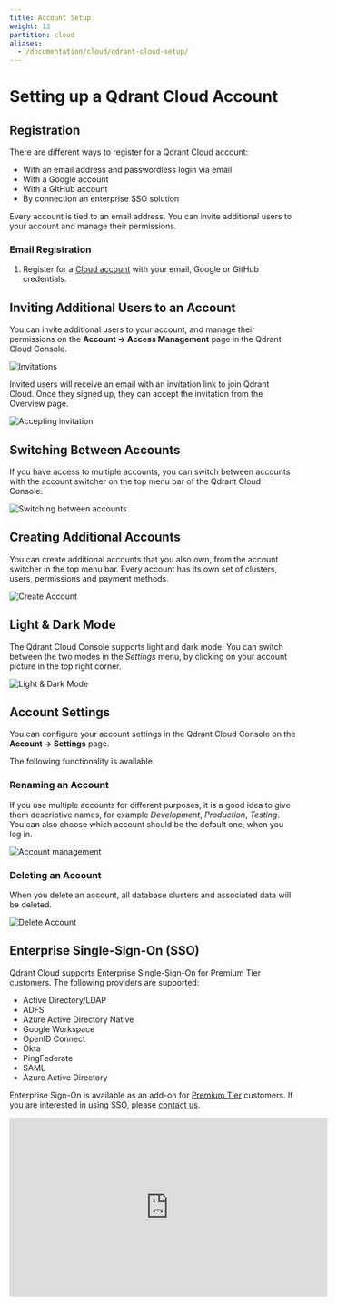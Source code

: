 ```yaml
---
title: Account Setup
weight: 13
partition: cloud
aliases:
  - /documentation/cloud/qdrant-cloud-setup/
---
```


# Setting up a Qdrant Cloud Account

## Registration

There are different ways to register for a Qdrant Cloud account:

* With an email address and passwordless login via email
* With a Google account
* With a GitHub account
* By connection an enterprise SSO solution

Every account is tied to an email address. You can invite additional users to your account and manage their permissions.

### Email Registration

1. Register for a [Cloud account](https://cloud.qdrant.io/signup) with your email, Google or GitHub credentials.

## Inviting Additional Users to an Account

You can invite additional users to your account, and manage their permissions on the **Account -> Access Management** page in the Qdrant Cloud Console.

![Invitations](/documentation/cloud/invitations.png)

Invited users will receive an email with an invitation link to join Qdrant Cloud. Once they signed up, they can accept the invitation from the Overview page.

![Accepting invitation](/documentation/cloud/accept-invitation.png)

## Switching Between Accounts

If you have access to multiple accounts, you can switch between accounts with the account switcher on the top menu bar of the Qdrant Cloud Console.

![Switching between accounts](/documentation/cloud/account-switcher.png)

## Creating Additional Accounts

You can create additional accounts that you also own, from the account switcher in the top menu bar. Every account has its own set of clusters, users, permissions and payment methods.

![Create Account](/documentation/cloud/create-new-account.png)

## Light & Dark Mode

The Qdrant Cloud Console supports light and dark mode. You can switch between the two modes in the *Settings* menu, by clicking on your account picture in the top right corner.

![Light & Dark Mode](/documentation/cloud/light-dark-mode.png)

## Account Settings

You can configure your account settings in the Qdrant Cloud Console on the **Account -> Settings** page.

The following functionality is available.

### Renaming an Account

If you use multiple accounts for different purposes, it is a good idea to give them descriptive names, for example *Development*, *Production*, *Testing*. You can also choose which account should be the default one, when you log in.

![Account management](/documentation/cloud/account-management.png)

### Deleting an Account

When you delete an account, all database clusters and associated data will be deleted.

![Delete Account](/documentation/cloud/account-delete.png)


## Enterprise Single-Sign-On (SSO)

Qdrant Cloud supports Enterprise Single-Sign-On for Premium Tier customers. The following providers are supported:

* Active Directory/LDAP
* ADFS
* Azure Active Directory Native
* Google Workspace
* OpenID Connect
* Okta
* PingFederate
* SAML
* Azure Active Directory

Enterprise Sign-On is available as an add-on for [Premium Tier](/documentation/cloud/premium/) customers. If you are interested in using SSO, please [contact us](/contact-us/).

<iframe width="560" height="315" src="https://www.youtube.com/embed/EtUcA-MCZJM?si=-u31oU5R0FkVrspN" title="YouTube video player" frameborder="0" allow="accelerometer; autoplay; clipboard-write; encrypted-media; gyroscope; picture-in-picture; web-share" referrerpolicy="strict-origin-when-cross-origin" allowfullscreen></iframe>
